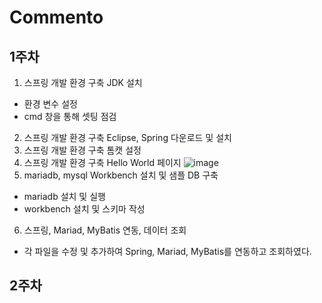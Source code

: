 # Commento
## 1주차
1. 스프링 개발 환경 구축 JDK 설치
- 환경 변수 설정
- cmd 창을 통해 셋팅 점검  
2. 스프링 개발 환경 구축 Eclipse, Spring 다운로드 및 설치
3. 스프링 개발 환경 구축 톰캣 설정
4. 스프링 개발 환경 구축 Hello World 페이지
![image](https://user-images.githubusercontent.com/77236420/105244191-82671780-5bb3-11eb-9ae2-c01fb498366c.png)
5. mariadb, mysql Workbench 설치 및 샘플 DB 구축
- mariadb 설치 및 실행
- workbench 설치 및 스키마 작성
6. 스프링, Mariad, MyBatis 연동, 데이터 조회
- 각 파일을 수정 및 추가하여 Spring, Mariad, MyBatis를 연동하고 조회하였다.
## 2주차
